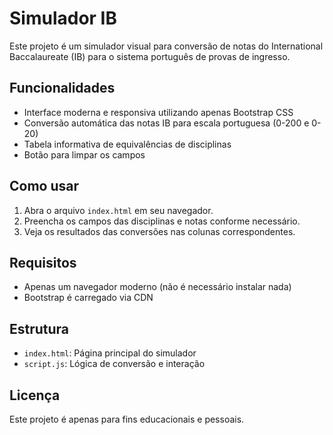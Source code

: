 # Simulador IB

Este projeto é um simulador visual para conversão de notas do International Baccalaureate (IB) para o sistema português de provas de ingresso.

## Funcionalidades
- Interface moderna e responsiva utilizando apenas Bootstrap CSS
- Conversão automática das notas IB para escala portuguesa (0-200 e 0-20)
- Tabela informativa de equivalências de disciplinas
- Botão para limpar os campos

## Como usar
1. Abra o arquivo `index.html` em seu navegador.
2. Preencha os campos das disciplinas e notas conforme necessário.
3. Veja os resultados das conversões nas colunas correspondentes.

## Requisitos
- Apenas um navegador moderno (não é necessário instalar nada)
- Bootstrap é carregado via CDN

## Estrutura
- `index.html`: Página principal do simulador
- `script.js`: Lógica de conversão e interação

## Licença
Este projeto é apenas para fins educacionais e pessoais.
